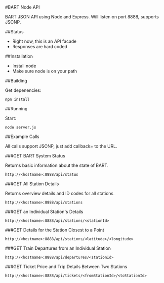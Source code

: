 #BART Node API

BART JSON API using Node and Express.  Will listen on port 8888, supports JSONP.

##Status

* Right now, this is an API facade
* Responses are hard coded

##Installation

* Install node
* Make sure node is on your path

##Building

Get depenencies:

```
npm install
```

##Running

Start:

```
node server.js
```

##Example Calls

All calls support JSONP, just add callback=<function name> to the URL.

###GET BART System Status

Returns basic information about the state of BART.

```
http://<hostname>:8888/api/status
```

###GET All Station Details

Returns overview details and ID codes for all stations.

```
http://<hostname>:8888/api/stations
```

###GET an Individual Station's Details

```
http://<hostname>:8888/api/stations/<stationId>
```

###GET Details for the Station Closest to a Point

```
http://<hostname>:8888/api/stations/<latitude>/<longitude>
```

###GET Train Departures from an Individual Station

```
http://<hostname>:8888/api/departures/<stationId>
```

###GET Ticket Price and Trip Details Between Two Stations

```
http://<hostname>:8888/api/tickets/<fromStationId>/<toStationId>
```
